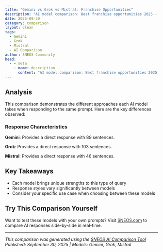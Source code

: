 ```yaml
---
title: "Gemini vs Grok vs Mistral: Franchise Opportunities"
description: "AI model comparison: Best franchise opportunities 2025 - proven business models..."
date: 2025-09-30
category: comparison
layout: Clean
tags:
  - Gemini
  - Grok
  - Mistral
  - AI Comparison
author: SNEOS Community
head:
  - - meta
    - name: description
      content: "AI model comparison: Best franchise opportunities 2025 - proven business models..."
---
```


<ChatComparison
  title="Gemini vs Grok vs Mistral: Franchise Opportunities"
  prompt="Best franchise opportunities 2025 - proven business models"
  :responses='{
    "Gemini": "Okay, let\u0027s dive into potential franchise opportunities that look promising for 2025, focusing on established business models and current trends.  Keep in mind that \u0022best\u0022 is subjective and depends heavily on your personal interests, investment capacity, location, and risk tolerance.  **I strongly recommend doing thorough due diligence on any franchise before investing.** This includes reviewing the Franchise Disclosure Document (FDD), speaking with current and former franchisees, and consulting with a franchise attorney and financial advisor.\n\nHere\u0027s a breakdown of categories and specific examples, along with the reasoning behind their potential:\n\n**I.  Home Services \u0026 Improvement:**\n\n*   **Why it\u0027s promising:**  Demand is consistently high.  An aging population needs assistance, and busy families often outsource home maintenance. The trend of people investing in their homes post-pandemic is continuing.\n\n    *   **Examples:**\n        *   **MaidPro:** (Cleaning Services)  Strong brand recognition, established systems, and a focus on technology for scheduling and customer management.\n        *   **Pillar to Post Home Inspectors:**  Real estate market fluctuations impact this, but inspections are almost always necessary. Well-respected in the industry.\n        *   **Mosquito Joe:** (Outdoor Pest Control)  A growing concern for homeowners and municipalities. Recurring revenue model.\n        *   **ShelfGenie:** (Custom Shelving \u0026 Storage)  Capitalizing on the desire for organization and improved home functionality.\n\n**II.  Food \u0026 Beverage (with caveats):**\n\n*   **Why it\u0027s promising (and challenging):** Food is always in demand, but it\u0027s a highly competitive market.  Look for concepts with a strong niche, healthy options, or a proven track record of adapting to changing consumer tastes and delivery trends.\n\n    *   **Examples:**\n        *   **Subway:** Still the largest franchise system in the world, undergoing a major revitalization process with its new owners, with focus on remodeling and improving restaurant operations and quality of food and customer experience.\n        *   **Dunkin\u0027:** A very popular coffee and baked goods franchise.\n        *   **Chick-fil-A:** Known for its strong customer service and consistently high quality, but notoriously difficult to acquire a franchise.\n        *   **Clean Juice:** (Organic Juices \u0026 Smoothies)  Taps into the health-conscious market.\n        *   **Scooter\u0027s Coffee:** Rapidly growing drive-thru coffee chain.  Focus on speed and convenience.\n        *    **Dave\u0027s Hot Chicken:** One of the fastest growing concepts in recent years.\n*   **Important Considerations:**  Food costs, labor challenges, and competition are significant hurdles. Location is absolutely critical.\n\n**III.  Senior Care \u0026 Healthcare Related:**\n\n*   **Why it\u0027s promising:** The senior population is growing rapidly, creating huge demand for in-home care, assisted living, and related services.\n\n    *   **Examples:**\n        *   **Right at Home:**  In-home care services for seniors and adults with disabilities.\n        *   **Visiting Angels:**  Another well-established in-home care franchise.\n        *   **ComForCare Home Care:** Focuses on personalized care plans.\n        *   **The Joint Chiropractic:**  Focuses on affordable and accessible chiropractic care. Growing demand for alternative healthcare options.\n*   **Important Considerations:**  Regulations, staffing challenges (finding and retaining qualified caregivers), and the emotional demands of the business.\n\n**IV.  Education \u0026 Enrichment:**\n\n*   **Why it\u0027s promising:** Parents are increasingly investing in their children\u0027s education and extracurricular activities.\n\n    *   **Examples:**\n        *   **Mathnasium:**  Math tutoring franchise with a proven curriculum.\n        *   **Huntington Learning Center:**  Offers tutoring and test prep services.\n        *   **Kumon:**  Reading and math enrichment programs.\n        *   **Code Ninjas:**  Teaches kids coding and robotics.\n\n**V.  Automotive Services:**\n\n*   **Why it\u0027s promising:**  People are keeping their cars longer, leading to increased demand for maintenance and repair services.\n\n    *   **Examples:**\n        *   **Meineke Car Care Center:**  Well-known brand offering a wide range of automotive services.\n        *   **Take 5 Oil Change:** Focuses on quick and convenient oil changes.\n        *   **Christian Brothers Automotive:** Values-based automotive repair franchise.\n\n**VI.  Pet Services:**\n\n*   **Why it\u0027s promising:**  Pet ownership continues to rise, and people are willing to spend money on their furry friends.\n\n    *   **Examples:**\n        *   **Camp Bow Wow:**  Dog daycare and boarding franchise.\n        *   **Pet Supplies Plus:** Retail store for pet food and supplies.\n        *   **Zoom Room:** Indoor dog training and agility center.\n\n**Factors to Consider When Evaluating a Franchise:**\n\n*   **Initial Investment:**  How much capital is required to get started (franchise fee, equipment, inventory, etc.)?  Make sure you have sufficient funding.\n*   **Royalties and Fees:**  What percentage of your revenue will you pay to the franchisor?\n*   **Franchisor Support:**  What training, marketing, and ongoing support does the franchisor provide?\n*   **Brand Recognition:**  How well-known and respected is the brand?\n*   **Territory:**  What is the size and exclusivity of your territory?\n*   **Competition:**  How many other similar businesses are in your area?\n*   **Franchise Agreement:**  Have a franchise attorney review the agreement carefully.  Understand your rights and obligations.\n*   **Franchise Disclosure Document (FDD):** This document contains important information about the franchise, including financial performance, litigation history, and franchisee contact information. *Read it thoroughly!*\n*   **Talk to Current and Former Franchisees:**  Get their honest feedback about their experiences with the franchise.  Ask about the challenges and rewards.\n\n**Important Considerations for 2025:**\n\n*   **Technology Integration:**  Franchises that leverage technology for operations, marketing, and customer service will have a competitive advantage.\n*   **Sustainability:**  Eco-friendly and sustainable business practices are becoming increasingly important to consumers.\n*   **Labor Shortages:**  Franchises that can effectively manage labor costs and attract and retain employees will be more successful.\n*   **Inflation:**  Rising costs of goods and services can impact profitability.  Choose a franchise that has a proven track record of managing costs.\n*   **Evolving Consumer Preferences:**  Stay informed about changing consumer tastes and trends.  Choose a franchise that is adaptable and innovative.\n\n**How to Start Your Research:**\n\n1.  **Identify Your Interests and Skills:** What are you passionate about? What are you good at?\n2.  **Determine Your Investment Capacity:** How much money are you willing to invest?\n3.  **Research Franchise Opportunities Online:** Use websites like Entrepreneur, Franchise.com, and Franchise Business Review to explore different options.\n4.  **Contact Franchisors:** Request information and speak with franchise representatives.\n5.  **Attend Franchise Trade Shows:**  Meet with franchisors and learn more about their businesses.\n6.  **Consult with Professionals:**  Seek advice from a franchise attorney, financial advisor, and business consultant.\n\n**Disclaimer:** I am an AI Chatbot and cannot provide financial or legal advice. This information is for general informational purposes only and should not be considered a recommendation to invest in any particular franchise.  Always conduct thorough due diligence before making any investment decisions. Good luck!\n",
    "Grok": "Identifying the best franchise opportunities for 2025 involves looking at industries with strong growth potential, proven business models, and adaptability to current economic trends. Below, I\u2019ve outlined some Franchise opportunities based on emerging trends, historical success, and market demand. These franchises typically have established systems, brand recognition, and support structures that make them attractive for entrepreneurs.\n\n### Key Trends to Watch for 2025\n1. **Health and Wellness**: Growing focus on fitness, mental health, and organic/healthy eating.\n2. **Technology and Innovation**: Franchises offering tech-driven solutions or services.\n3. **Sustainability**: Businesses focusing on eco-friendly practices.\n4. **Home Services**: Increased demand for home improvement, cleaning, and maintenance.\n5. **Senior Care**: Aging population driving demand for healthcare and support services.\n6. **Food and Beverage**: Continued interest in quick-service restaurants (QSR) with unique or health-focused concepts.\n\n---\n\n### Best Franchise Opportunities for 2025\n\n#### 1. Health and Wellness Franchises\n- **Orangetheory Fitness**  \n  - **Why it\u2019s Proven**: A data-driven, group fitness concept with heart rate monitoring technology. It has over 1,500 locations worldwide and a loyal customer base.  \n  - **Growth Potential**: Fitness industry growth is expected to accelerate as health consciousness rises post-pandemic.  \n  - **Investment Range**: $500,000\u2013$1 million (varies by location).  \n  - **Why 2025**: Increasing demand for personalized fitness experiences and community-driven workouts.\n  \n- **Smoothie King**  \n  - **Why it\u2019s Proven**: Focuses on healthy, on-the-go smoothies and snacks with over 1,300 locations worldwide.  \n  - **Growth Potential**: Health-conscious consumers are driving demand for nutritious fast food alternatives.  \n  - **Investment Range**: $260,000\u2013$550,000.  \n  - **Why 2025**: Expansion into untapped markets and a trend toward plant-based diets.\n\n#### 2. Technology and Education Franchises\n- **Code Ninjas**  \n  - **Why it\u2019s Proven**: A children\u2019s coding education franchise with a fun, game-based learning model. Over 400 locations globally.  \n  - **Growth Potential**: STEM (Science, Technology, Engineering, Math) education is a priority for parents, and demand for tech skills continues to grow.  \n  - **Investment Range**: $120,000\u2013$250,000.  \n  - **Why 2025**: Rising importance of tech literacy for kids and teens.\n\n- **uBreakIFix by Asurion**  \n  - **Why it\u2019s Proven**: Specializes in electronics repair (phones, tablets, etc.) with over 800 locations and a partnership with Asurion for scalability.  \n  - **Growth Potential**: Increased reliance on electronic devices ensures steady demand.  \n  - **Investment Range**: $100,000\u2013$200,000.  \n  - **Why 2025**: Expansion of services to include smart home devices and sustainable repair options.\n\n#### 3. Food and Beverage Franchises\n- **Wingstop**  \n  - **Why it\u2019s Proven**: A fast-casual chicken wing concept with over 2,000 locations and a strong digital ordering platform.  \n  - **Growth Potential**: Continued popularity of takeout and delivery, especially in the comfort food segment.  \n  - **Investment Range**: $315,000\u2013$950,000.  \n  - **Why 2025**: Strong brand loyalty and international expansion opportunities.\n\n- **Cinnabon**  \n  - **Why it\u2019s Proven**: Iconic cinnamon roll brand with nearly 1,000 locations and a focus on mall and airport placements.  \n  - **Growth Potential**: Nostalgia-driven desserts and innovative menu items keep it relevant.  \n  - **Investment Range**: $180,000\u2013$400,000.  \n  - **Why 2025**: Expansion into non-traditional locations like grocery stores and delivery partnerships.\n\n#### 4. Home Services Franchises\n- **The Maids**  \n  - **Why it\u2019s Proven**: A residential cleaning service with a team-based model and over 1,000 territories. Known for consistency and brand trust.  \n  - **Growth Potential**: Busy lifestyles and dual-income households drive demand for cleaning services.  \n  - **Investment Range**: $70,000\u2013$150,000.  \n  - **Why 2025**: Increased focus on hygiene and sustainable cleaning products.\n\n- **Mr. Handyman**  \n  - **Why it\u2019s Proven**: A home repair and maintenance franchise under the Neighborly umbrella, with over 300 locations.  \n  - **Growth Potential**: Aging housing stock and DIY fatigue are boosting demand for professional handyman services.  \n  - **Investment Range**: $110,000\u2013$150,000.  \n  - **Why 2025**: Growth in suburban markets and aging-in-place home modifications.\n\n#### 5. Senior Care Franchises\n- **Home Instead Senior Care**  \n  - **Why it\u2019s Proven**: A leading non-medical senior care provider with over 1,200 locations worldwide, focusing on companionship and daily assistance.  \n  - **Growth Potential**: Aging baby boomer population is creating massive demand for in-home care.  \n  - **Investment Range**: $125,000\u2013$150,000.  \n  - **Why 2025**: Continued population aging and preference for at-home care over facilities.\n\n- **Visiting Angels**  \n  - **Why it\u2019s Proven**: Another top senior care franchise with customizable care plans and over 600 locations.  \n  - **Growth Potential**: Strong industry tailwinds and focus on personalized care.  \n  - **Investment Range**: $85,000\u2013$125,000.  \n  - **Why 2025**: Expansion into smaller markets with growing senior populations.\n\n#### 6. Sustainable and Eco-Friendly Franchises\n- **Solar Grids**  \n  - **Why it\u2019s Proven**: A solar energy franchise offering installation and consultation services with a focus on renewable energy.  \n  - **Growth Potential**: Government incentives and rising energy costs are driving solar adoption.  \n  - **Investment Range**: $50,000\u2013$150,000.  \n  - **Why 2025**: Increased focus on sustainability and green energy solutions.\n\n- **Green Home Solutions**  \n  - **Why it\u2019s Proven**: Specializes in eco-friendly mold remediation and indoor air quality services with over 200 locations.  \n  - **Growth Potential**: Growing awareness of health and environmental impacts of traditional cleaning methods.  \n  - **Investment Range**: $100,000\u2013$150,000.  \n  - **Why 2025**: Rising demand for safe, sustainable home services.\n\n---\n\n### Factors to Consider When Choosing a Franchise\n1. **Initial Investment and Fees**: Ensure you have the capital or financing for upfront costs and ongoing royalties (typically 4-8% of revenue).\n2. **Market Demand**: Research local demand for the service or product in your target area.\n3. **Franchisor Support**: Look for strong training, marketing, and operational support.\n4. **Proven Track Record**: Check the Franchise Disclosure Document (FDD) for financial performance and failure rates.\n5. **Growth Potential**: Focus on industries with long-term growth trends (e.g., senior care, tech).\n6. **Personal Fit**: Choose a franchise that aligns with your skills, interests, and lifestyle.\n\n---\n\n### Emerging Industries to Watch\n- **Pet Services**: Franchises like Camp Bow Wow (doggy daycare) are booming as pet ownership rises.\n- **Virtual Reality and Entertainment**: Concepts like VR gaming centers are gaining traction.\n- **Mental Health Services**: Franchises offering therapy or wellness coaching are on the rise.\n\n---\n\n### How to Research Franchises\n- **Franchise Directories**: Websites like Franchise.org, Entrepreneur.com, and FranNet list opportunities and rankings.\n- **Franchise Shows**: Attend events like the International Franchise Expo to meet franchisors.\n- **Speak to Franchisees**: Contact current franchise owners to understand real-world challenges and successes.\n- **Consult Experts**: Work with a franchise consultant or attorney to review agreements.\n\n---\n\n### Conclusion\nThe best franchise opportunities for 2025 combine proven business models with alignment to growing industries like health, technology, and sustainability. Franchises like Orangetheory Fitness, Wingstop, and Home Instead Senior Care stand out due to their strong track records and market relevance. However, success depends on your location, financial readiness, and personal fit with the business model. Conduct thorough due diligence, including reviewing the FDD and speaking with existing franchisees, before making a decision.\n\nIf you have a specific industry or budget in mind, I can narrow down the recommendations further! What are your interests or goals for investing in a franchise?",
    "Mistral": "Predicting the best franchise opportunities for 2025 involves considering current trends, technological advancements, and evolving consumer behaviors. While specific franchise opportunities can vary, here are some sectors and business models that are likely to remain strong and potentially grow by 2025:\n\n### 1. **Health and Wellness**\n- **Fitness Centers:** With a growing emphasis on health and fitness, gyms and fitness centers continue to be popular.\n- **Wellness Clinics:** Offering services like massage therapy, chiropractic care, and holistic health treatments.\n- **Health Food Stores:** As consumers become more health-conscious, stores specializing in organic and health foods are likely to thrive.\n\n### 2. **Technology and Digital Services**\n- **Cybersecurity Firms:** With the increasing threat of cyber-attacks, businesses specializing in cybersecurity will be in high demand.\n- **IT Consulting:** As more businesses go digital, there will be a need for IT consulting services.\n- **E-commerce Platforms:** Online shopping continues to grow, making e-commerce franchises a strong option.\n\n### 3. **Education and Training**\n- **Online Education:** With the rise of remote learning, franchises offering online courses and educational materials will be valuable.\n- **Tutoring Services:** Both in-person and online tutoring services will remain in demand as education becomes more competitive.\n- **Professional Development:** Training programs for corporate employees and professionals.\n\n### 4. **Sustainability and Green Businesses**\n- **Eco-Friendly Products:** Businesses that focus on sustainable and eco-friendly products will appeal to environmentally conscious consumers.\n- **Renewable Energy:** Franchises involved in solar, wind, or other renewable energy solutions.\n- **Waste Management:** Services that focus on recycling and waste reduction.\n\n### 5. **Food and Beverage**\n- **Healthy Fast Food:** Quick-service restaurants that offer healthy and nutritious options.\n- **Specialty Coffee Shops:** The coffee culture continues to grow, making specialty coffee shops a good investment.\n- **Food Delivery Services:** With the convenience of home delivery, food delivery franchises will remain popular.\n\n### 6. **Home Services**\n- **Home Improvement:** Services like painting, landscaping, and home renovation will always be in demand.\n- **Cleaning Services:** Both residential and commercial cleaning services.\n- **Smart Home Solutions:** Installation and maintenance of smart home devices and systems.\n\n### 7. **Healthcare**\n- **Telemedicine:** With the rise of remote healthcare services, telemedicine franchises will be valuable.\n- **Home Healthcare:** Services that provide in-home care for the elderly and disabled.\n- **Urgent Care Clinics:** Quick and convenient medical services.\n\n### 8. **Pet Care**\n- **Pet Grooming:** Services for pet grooming and care.\n- **Pet Supplies:** Stores specializing in pet food, toys, and accessories.\n- **Pet Boarding:** Facilities for pet boarding and daycare.\n\n### 9. **Entertainment and Leisure**\n- **Escape Rooms:** Interactive entertainment experiences.\n- **Virtual Reality Centers:** Offering immersive gaming and entertainment experiences.\n- **Event Planning:** Services for planning and organizing events.\n\n### 10. **Financial Services**\n- **Tax Preparation:** Services that help individuals and businesses with tax preparation.\n- **Financial Planning:** Advisory services for personal and business financial planning.\n- **Insurance Brokerage:** Services that help clients find the best insurance options.\n\n### Key Considerations:\n- **Market Research:** Conduct thorough market research to understand the demand and competition in your target area.\n- **Franchisor Support:** Look for franchisors that offer strong training, marketing, and operational support.\n- **Financial Stability:** Ensure the franchise has a proven track record of financial stability and growth.\n- **Adaptability:** Choose franchises that are adaptable to changing market conditions and consumer preferences.\n\nBy focusing on these sectors and considering these key factors, you can identify franchise opportunities that are likely to be successful in 2025."
  }'
  published-date="22:46"
/>

## Analysis

This comparison demonstrates the different approaches each AI model takes when responding to the same prompt. Here are the key differences observed:

### Response Characteristics

**Gemini**: Provides a direct response with 89 sentences. 

**Grok**: Provides a direct response with 103 sentences. 

**Mistral**: Provides a direct response with 46 sentences. 

## Key Takeaways

- Each model brings unique strengths to this type of query
- Response styles vary significantly between models
- Consider your specific use case when choosing between these models

## Try This Comparison Yourself

Want to test these models with your own prompts? Visit [SNEOS.com](https://sneos.com) to compare AI responses side-by-side in real-time.

---

*This comparison was generated using the [SNEOS AI Comparison Tool](https://sneos.com)*
*Published: September 30, 2025 | Models: Gemini, Grok, Mistral*
